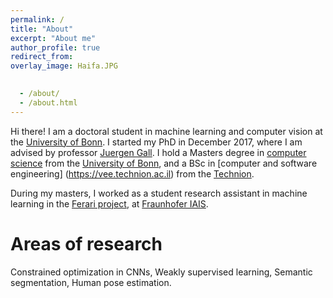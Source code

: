 ```yaml
---
permalink: /
title: "About"
excerpt: "About me"
author_profile: true
redirect_from: 
overlay_image: Haifa.JPG

 
  - /about/
  - /about.html
---
```


  
Hi there! I am a doctoral student in machine learning and computer vision at the [University of Bonn](https://www.uni-bonn.de/). I started my PhD in December 2017, where I am advised by professor [Juergen Gall](https://pages.iai.uni-bonn.de/gall_juergen/). I hold a Masters degree in [computer science](https://www.informatik.uni-bonn.de/en) from the [University of Bonn](https://www.uni-bonn.de/), and a BSc in [computer and software engineering] (https://vee.technion.ac.il) from the [Technion](https://www.technion.ac.il/en).

During my masters, I worked as a student research assistant in machine learning in the [Ferari project](https://www.ferari-project.eu/asset-open-software-repository-and-distributed-online-learning-framework/), at [Fraunhofer IAIS](https://www.iais.fraunhofer.de/).


Areas of research
======
Constrained optimization in CNNs, Weakly supervised learning, Semantic segmentation, Human pose estimation.
